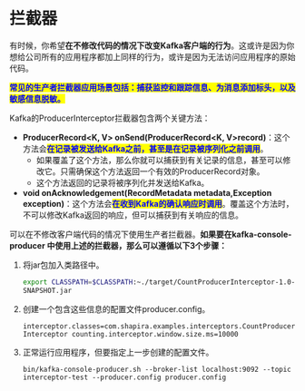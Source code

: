 # 拦截器

有时候，你希望**在不修改代码的情况下改变Kafka客户端的行为**。这或许是因为你想给公司所有的应用程序都加上同样的行为，或许是因为无法访问应用程序的原始代码。

<mark style="color:blue;">**常见的生产者拦截器应用场景包括：捕获监控和跟踪信息、为消息添加标头，以及敏感信息脱敏。**</mark>

Kafka的ProducerInterceptor拦截器包含两个关键方法：

* **ProducerRecord\<K, V> onSend(ProducerRecord\<K, V>record)**：这个方法会<mark style="color:blue;">**在记录被发送给Kafka之前，甚至是在记录被序列化之前调用**</mark>。
  * 如果覆盖了这个方法，那么你就可以捕获到有关记录的信息，甚至可以修改它。只需确保这个方法返回一个有效的ProducerRecord对象。
  * 这个方法返回的记录将被序列化并发送给Kafka。
* **void onAcknowledgement(RecordMetadata metadata,Exception exception)**：这个方法会<mark style="color:blue;">**在收到Kafka的确认响应时调用**</mark>。覆盖这个方法时，不可以修改Kafka返回的响应，但可以捕获到有关响应的信息。

可以在不修改客户端代码的情况下使用生产者拦截器。**如果要在kafka-console-producer 中使用上述的拦截器，那么可以遵循以下3个步骤：**

1.  将jar包加入类路径中。

    ```bash
    export CLASSPATH=$CLASSPATH:~./target/CountProducerInterceptor-1.0-
    SNAPSHOT.jar
    ```
2.  创建一个包含这些信息的配置文件producer.config。

    ```properties
    interceptor.classes=com.shapira.examples.interceptors.CountProducer
    Interceptor counting.interceptor.window.size.ms=10000
    ```
3.  正常运行应用程序，但要指定上一步创建的配置文件。

    ```properties
    bin/kafka-console-producer.sh --broker-list localhost:9092 --topic
    interceptor-test --producer.config producer.config
    ```
